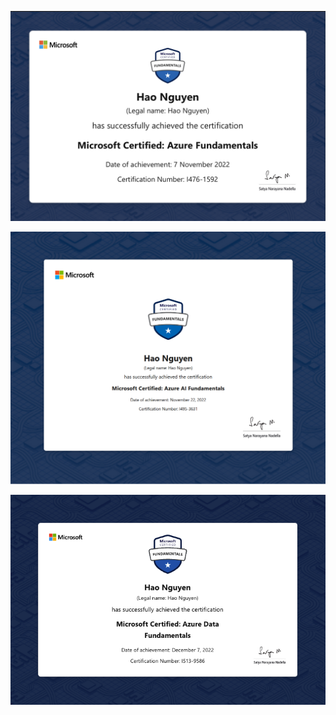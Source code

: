 ![alt text](https://github.com/thehaohcm/DevOpsLabs/blob/master/Azure/Azure_Fundamentals_Cert.jpg)

![alt text](https://github.com/thehaohcm/DevOpsLabs/blob/master/Azure/azure-ai-900-cert.png)

![alt text](https://github.com/thehaohcm/DevOpsLabs/blob/master/Azure/azure-dp-900-cert.png)
